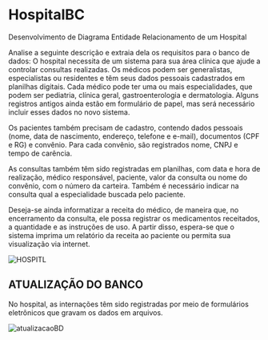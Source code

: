 # HospitalBC
Desenvolvimento de Diagrama Entidade Relacionamento de um Hospital

Analise a seguinte descrição e extraia dela os requisitos para o banco de dados:
O hospital necessita de um sistema para sua área clínica que ajude a controlar consultas realizadas. Os médicos podem ser generalistas, especialistas ou residentes e têm seus dados pessoais cadastrados em planilhas digitais. Cada médico pode ter uma ou mais especialidades, que podem ser pediatria, clínica geral, gastroenterologia e dermatologia. Alguns registros antigos ainda estão em formulário de papel, mas será necessário incluir esses dados no novo sistema.

Os pacientes também precisam de cadastro, contendo dados pessoais (nome, data de nascimento, endereço, telefone e e-mail), documentos (CPF e RG) e convênio. Para cada convênio, são registrados nome, CNPJ e tempo de carência.

As consultas também têm sido registradas em planilhas, com data e hora de realização, médico responsável, paciente, valor da consulta ou nome do convênio, com o número da carteira. Também é necessário indicar na consulta qual a especialidade buscada pelo paciente.

Deseja-se ainda informatizar a receita do médico, de maneira que, no encerramento da consulta, ele possa registrar os medicamentos receitados, a quantidade e as instruções de uso. A partir disso, espera-se que o sistema imprima um relatório da receita ao paciente ou permita sua visualização via internet.

![HOSPITL](https://github.com/DevJuliaLopes/HospitalBC/assets/93220810/b1221583-a106-4bd0-ab6c-b11189a6b18c)


<h2> ATUALIZAÇÃO DO BANCO </h2>

No hospital, as internações têm sido registradas por meio de formulários eletrônicos que gravam os dados em arquivos.



![atualizacaoBD](https://github.com/DevJuliaLopes/HospitalBC/assets/93220810/09fe8087-c4f4-4288-ac96-67f82225dc81)
